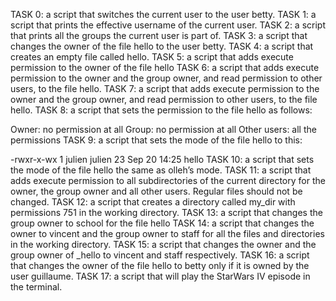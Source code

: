 TASK 0:  a script that switches the current user to the user betty.
TASK 1:  a script that prints the effective username of the current user.
TASK 2:   a script that prints all the groups the current user is part of.
TASK 3:   a script that changes the owner of the file hello to the user betty.
TASK 4:   a script that creates an empty file called hello.
TASK 5:   a script that adds execute permission to the owner of the file hello
TASK 6:   a script that adds execute permission to the owner and the group owner, and read permission to other users, to the file hello.
TASK 7:   a script that adds execute permission to the owner and the group owner, and read permission to other users, to the file hello.
TASK 8:   a script that sets the permission to the file hello as follows:

Owner: no permission at all
Group: no permission at all
Other users: all the permissions
TASK 9:    a script that sets the mode of the file hello to this:

-rwxr-x-wx 1 julien julien 23 Sep 20 14:25 hello
TASK 10:  a script that sets the mode of the file hello the same as olleh’s mode.
TASK 11:  a script that adds execute permission to all subdirectories of the current directory for the owner, the group owner and all other users. Regular files should not be changed.
TASK 12:   a script that creates a directory called my_dir with permissions 751 in the working directory.
TASK 13:  a script that changes the group owner to school for the file hello
TASK 14:  a script that changes the owner to vincent and the group owner to staff for all the files and directories in the working directory.
TASK 15:   a script that changes the owner and the group owner of _hello to vincent and staff respectively.
TASK 16:  a script that changes the owner of the file hello to betty only if it is owned by the user guillaume.
TASK 17:   a script that will play the StarWars IV episode in the terminal.
